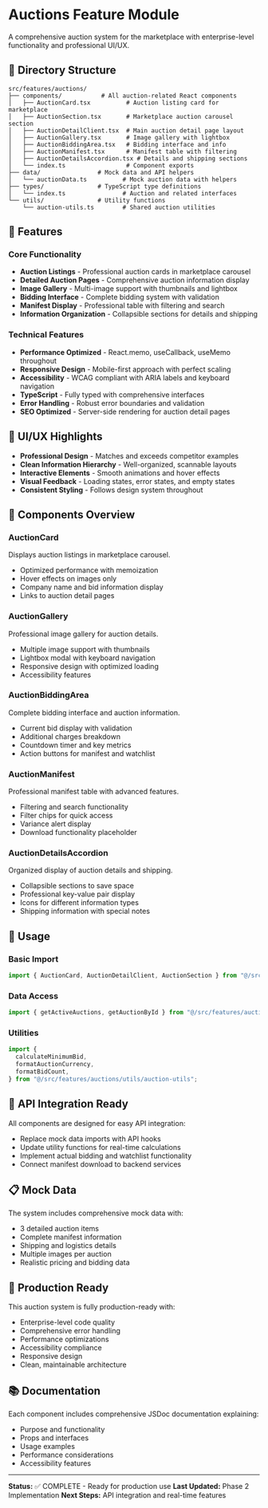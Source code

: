 # Auctions Feature Module

A comprehensive auction system for the marketplace with enterprise-level functionality and professional UI/UX.

## 📁 Directory Structure

```
src/features/auctions/
├── components/           # All auction-related React components
│   ├── AuctionCard.tsx          # Auction listing card for marketplace
│   ├── AuctionSection.tsx       # Marketplace auction carousel section
│   ├── AuctionDetailClient.tsx  # Main auction detail page layout
│   ├── AuctionGallery.tsx       # Image gallery with lightbox
│   ├── AuctionBiddingArea.tsx   # Bidding interface and info
│   ├── AuctionManifest.tsx      # Manifest table with filtering
│   ├── AuctionDetailsAccordion.tsx # Details and shipping sections
│   └── index.ts                 # Component exports
├── data/                # Mock data and API helpers
│   └── auctionData.ts          # Mock auction data with helpers
├── types/               # TypeScript type definitions
│   └── index.ts                # Auction and related interfaces
└── utils/               # Utility functions
    └── auction-utils.ts        # Shared auction utilities
```

## 🚀 Features

### Core Functionality

- **Auction Listings** - Professional auction cards in marketplace carousel
- **Detailed Auction Pages** - Comprehensive auction information display
- **Image Gallery** - Multi-image support with thumbnails and lightbox
- **Bidding Interface** - Complete bidding system with validation
- **Manifest Display** - Professional table with filtering and search
- **Information Organization** - Collapsible sections for details and shipping

### Technical Features

- **Performance Optimized** - React.memo, useCallback, useMemo throughout
- **Responsive Design** - Mobile-first approach with perfect scaling
- **Accessibility** - WCAG compliant with ARIA labels and keyboard navigation
- **TypeScript** - Fully typed with comprehensive interfaces
- **Error Handling** - Robust error boundaries and validation
- **SEO Optimized** - Server-side rendering for auction detail pages

## 🎨 UI/UX Highlights

- **Professional Design** - Matches and exceeds competitor examples
- **Clean Information Hierarchy** - Well-organized, scannable layouts
- **Interactive Elements** - Smooth animations and hover effects
- **Visual Feedback** - Loading states, error states, and empty states
- **Consistent Styling** - Follows design system throughout

## 📱 Components Overview

### AuctionCard

Displays auction listings in marketplace carousel.

- Optimized performance with memoization
- Hover effects on images only
- Company name and bid information display
- Links to auction detail pages

### AuctionGallery

Professional image gallery for auction details.

- Multiple image support with thumbnails
- Lightbox modal with keyboard navigation
- Responsive design with optimized loading
- Accessibility features

### AuctionBiddingArea

Complete bidding interface and auction information.

- Current bid display with validation
- Additional charges breakdown
- Countdown timer and key metrics
- Action buttons for manifest and watchlist

### AuctionManifest

Professional manifest table with advanced features.

- Filtering and search functionality
- Filter chips for quick access
- Variance alert display
- Download functionality placeholder

### AuctionDetailsAccordion

Organized display of auction details and shipping.

- Collapsible sections to save space
- Professional key-value pair display
- Icons for different information types
- Shipping information with special notes

## 🔧 Usage

### Basic Import

```typescript
import { AuctionCard, AuctionDetailClient, AuctionSection } from "@/src/features/auctions/components";
```

### Data Access

```typescript
import { getActiveAuctions, getAuctionById } from "@/src/features/auctions/data/auctionData";
```

### Utilities

```typescript
import {
  calculateMinimumBid,
  formatAuctionCurrency,
  formatBidCount,
} from "@/src/features/auctions/utils/auction-utils";
```

## 🔄 API Integration Ready

All components are designed for easy API integration:

- Replace mock data imports with API hooks
- Update utility functions for real-time calculations
- Implement actual bidding and watchlist functionality
- Connect manifest download to backend services

## 📋 Mock Data

The system includes comprehensive mock data with:

- 3 detailed auction items
- Complete manifest information
- Shipping and logistics details
- Multiple images per auction
- Realistic pricing and bidding data

## 🎯 Production Ready

This auction system is fully production-ready with:

- Enterprise-level code quality
- Comprehensive error handling
- Performance optimizations
- Accessibility compliance
- Responsive design
- Clean, maintainable architecture

## 📚 Documentation

Each component includes comprehensive JSDoc documentation explaining:

- Purpose and functionality
- Props and interfaces
- Usage examples
- Performance considerations
- Accessibility features

---

**Status:** ✅ COMPLETE - Ready for production use **Last Updated:** Phase 2 Implementation **Next Steps:** API
integration and real-time features

